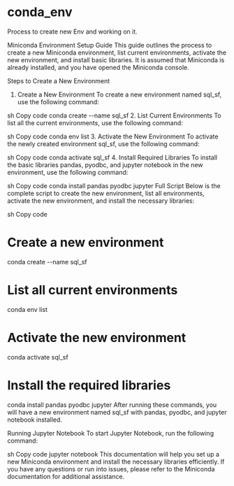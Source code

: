 # conda_env
 Process to create new Env and working on it.

 Miniconda Environment Setup Guide
This guide outlines the process to create a new Miniconda environment, list current environments, activate the new environment, and install basic libraries. It is assumed that Miniconda is already installed, and you have opened the Miniconda console.

Steps to Create a New Environment
1. Create a New Environment
To create a new environment named sql_sf, use the following command:

sh
Copy code
conda create --name sql_sf
2. List Current Environments
To list all the current environments, use the following command:

sh
Copy code
conda env list
3. Activate the New Environment
To activate the newly created environment sql_sf, use the following command:

sh
Copy code
conda activate sql_sf
4. Install Required Libraries
To install the basic libraries pandas, pyodbc, and jupyter notebook in the new environment, use the following command:

sh
Copy code
conda install pandas pyodbc jupyter
Full Script
Below is the complete script to create the new environment, list all environments, activate the new environment, and install the necessary libraries:

sh
Copy code
# Create a new environment
conda create --name sql_sf

# List all current environments
conda env list

# Activate the new environment
conda activate sql_sf

# Install the required libraries
conda install pandas pyodbc jupyter
After running these commands, you will have a new environment named sql_sf with pandas, pyodbc, and jupyter notebook installed.

Running Jupyter Notebook
To start Jupyter Notebook, run the following command:

sh
Copy code
jupyter notebook
This documentation will help you set up a new Miniconda environment and install the necessary libraries efficiently. If you have any questions or run into issues, please refer to the Miniconda documentation for additional assistance.







